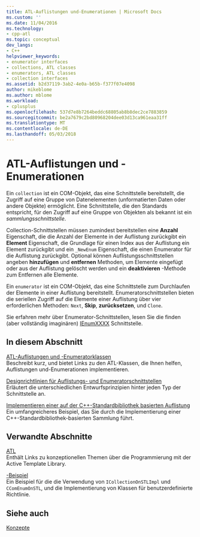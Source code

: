```yaml
---
title: ATL-Auflistungen und-Enumerationen | Microsoft Docs
ms.custom: ''
ms.date: 11/04/2016
ms.technology:
- cpp-atl
ms.topic: conceptual
dev_langs:
- C++
helpviewer_keywords:
- enumerator interfaces
- collections, ATL classes
- enumerators, ATL classes
- collection interfaces
ms.assetid: b2d37119-3ab2-4e0a-b65b-f377f07e4098
author: mikeblome
ms.author: mblome
ms.workload:
- cplusplus
ms.openlocfilehash: 537d7e8b7264beddc68805ab8b8dec2ce7883859
ms.sourcegitcommit: be2a7679c2bd80968204dee03d13ca961eaa31ff
ms.translationtype: MT
ms.contentlocale: de-DE
ms.lasthandoff: 05/03/2018
---
```

# <a name="atl-collections-and-enumerators"></a>ATL-Auflistungen und -Enumerationen
Ein `collection` ist ein COM-Objekt, das eine Schnittstelle bereitstellt, die Zugriff auf eine Gruppe von Datenelementen (unformatierten Daten oder andere Objekte) ermöglicht. Eine Schnittstelle, die den Standards entspricht, für den Zugriff auf eine Gruppe von Objekten als bekannt ist ein *sammlungsschnittstelle*.  
  
 Collection-Schnittstellen müssen zumindest bereitstellen eine **Anzahl** Eigenschaft, die die Anzahl der Elemente in der Auflistung zurückgibt ein **Element** Eigenschaft, die Grundlage für einen Index aus der Auflistung ein Element zurückgibt und ein `_NewEnum` Eigenschaft, die einen Enumerator für die Auflistung zurückgibt. Optional können Auflistungsschnittstellen angeben **hinzufügen** und **entfernen** Methoden, um Elemente eingefügt oder aus der Auflistung gelöscht werden und ein **deaktivieren** -Methode zum Entfernen alle Elemente.  
  
 Ein `enumerator` ist ein COM-Objekt, das eine Schnittstelle zum Durchlaufen der Elemente in einer Auflistung bereitstellt. Enumeratorschnittstellen bieten die seriellen Zugriff auf die Elemente einer Auflistung über vier erforderlichen Methoden: `Next`, **Skip**, **zurücksetzen**, und `Clone`.  
  
 Sie erfahren mehr über Enumerator-Schnittstellen, lesen Sie die finden (aber vollständig imaginären) [IEnumXXXX](https://msdn.microsoft.com/library/ms680089.aspx) Schnittstelle.  
  
## <a name="in-this-section"></a>In diesem Abschnitt  
 [ATL-Auflistungen und -Enumeratorklassen](../atl/atl-collection-and-enumerator-classes.md)  
 Beschreibt kurz, und bietet Links zu den ATL-Klassen, die Ihnen helfen, Auflistungen und-Enumerationen implementieren.  
  
 [Designrichtlinien für Auflistungs- und Enumeratorschnittstellen](../atl/design-principles-for-collection-and-enumerator-interfaces.md)  
 Erläutert die unterschiedlichen Entwurfsprinzipien hinter jeden Typ der Schnittstelle an.  
  
 [Implementieren einer auf der C++-Standardbibliothek basierten Auflistung](../atl/implementing-an-stl-based-collection.md)  
 Ein umfangreicheres Beispiel, das Sie durch die Implementierung einer C++-Standardbibliothek-basierten Sammlung führt.  
  
## <a name="related-sections"></a>Verwandte Abschnitte  
 [ATL](../atl/active-template-library-atl-concepts.md)  
 Enthält Links zu konzeptionellen Themen über die Programmierung mit der Active Template Library.  
  
 [-Beispiel](../visual-cpp-samples.md)  
 Ein Beispiel für die die Verwendung von `ICollectionOnSTLImpl` und `CComEnumOnSTL`, und die Implementierung von Klassen für benutzerdefinierte Richtlinie.  
  
## <a name="see-also"></a>Siehe auch  
 [Konzepte](../atl/active-template-library-atl-concepts.md)

